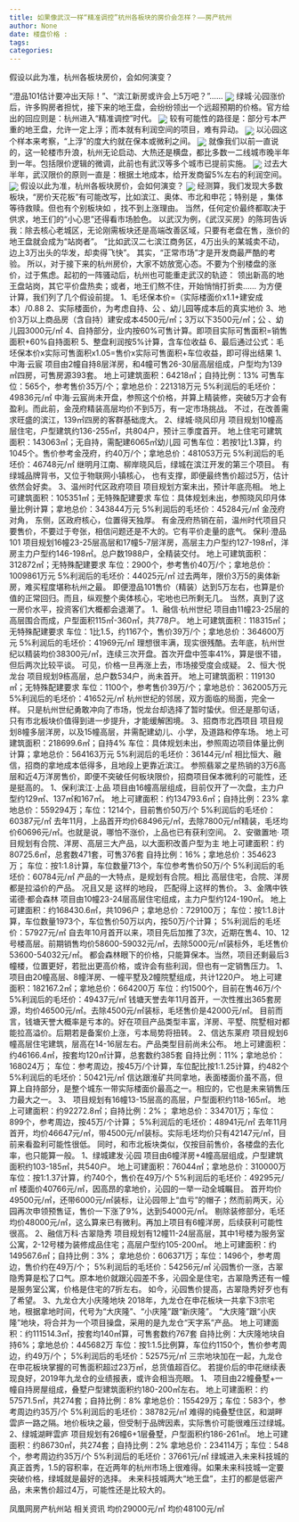 ```yaml
---
title: 如果像武汉一样“精准调控”杭州各板块的房价会怎样？——房产杭州
author: None
date: 楼盘价格 : 
tags: 
categories: 
---
```

假设以此为准，杭州各板块房价，会如何演变？
<!-- more -->
“澄品101估计要冲出天际！”、“滨江新房或许会上5万吧？”……
<img align="center" border="0" src="//s2.ifengimg.com/2019/02/24/651f7d40695c9212b20f83b7fc565a74.jpg" />
绿城·沁园涨价后，许多购房者担忧，接下来的地王盘，会纷纷领出一个远超预期的价格。官方给出的回应则是：杭州进入“精准调控”时代。
<img align="center" border="0" src="//s0.ifengimg.com/2019/02/24/8c885ddd2495ffa4e9de644cff7ebea0.jpg" />
较有可能性的路径是：部分亏本严重的地王盘，允许一定上浮；而本就有利润空间的项目，难有异动。
<img align="center" border="0" src="//s0.ifengimg.com/2019/02/24/0e78449c082db57ddc5b94189142ba4f.jpg" />
以沁园这个样本来考察，“上浮”的度大约就在保本或微利之间。
<img align="center" border="0" src="//s2.ifengimg.com/2019/02/24/6fef3825704942cb2145c796111f302e.jpg" />
就像我们以前一直说的，这一轮楼市升浪，杭州无论启动、大热还是横盘，都比多数一二线城市晚半年到一年。包括限价逻辑的微调，此前也有武汉等多个城市已提前实施。
<img align="center" border="0" src="//s2.ifengimg.com/2019/02/24/bfb35a8d2b2da01895b57fc17e8553bb.jpg" />
过去大半年，武汉限价的原则一直是：根据土地成本，给开发商留5%左右的利润空间。
<img align="center" border="0" src="//s3.ifengimg.com/2019/02/24/c55cf6a3ec0989323ad58bf5907369dc.jpg" />
假设以此为准，杭州各板块房价，会如何演变？
<img align="center" border="0" src="//s2.ifengimg.com/2019/02/24/234142eeda38c0b86c94ecb56d55705b.jpg" />
经测算，我们发现大多数板块，“房价天花板”有可能改写，比如滨江、奥体、市北和申花；特别是
，集体等待救赎。但也有个别板块如
，找不到上涨理由。
当然，任何定价最终都取决于供求，地王们的“小心思”还得看市场脸色。
以武汉为例，《武汉买房》的陈珂告诉我：除去核心老城区，无论刚需板块还是高端改善区域，只要有老盘在售，涨价的地王盘就会成为“站岗者”。
“比如武汉二七滨江商务区，4万出头的某城卖不动，边上3万出头的华发，却卖得飞快”。
其实，“正常市场”才是开发商最严酷的考验。
所以，对于接下来的杭州房价，大家不妨放宽心态。不要为个别楼盘的涨价，过于焦虑。起初的一阵骚动后，杭州也可能重走武汉的轨迹：
领出新高的地王盘站岗，其它平价盘热卖；或者，地王们熬不住，开始悄悄打折卖……
为方便计算，我们列了几个假设前提。
1、毛坯保本价=（实际楼面价x1.1+建安成本）/0.88
2、实际楼面价，为考虑自持、公
、幼儿园等成本后的真实地价
3、地价3万以上商品房（含自持）建安成本4500元/㎡；3万以下3500元/㎡；公
、幼儿园3000元/㎡
4、自持部分，业内按60%可售计算。即项目实际可售面积=销售面积+60%自持面积
5、整盘利润按5%计算，含车位收益
6、最后通过公式：毛坯保本价x实际可售面积x1.05=售价x实际可售面积+车位收益，即可得出结果
1、中海·云宸
项目由2幢自持8层洋房，和4幢可售26-30层高层组成，户型均为139㎡四房，可售房源393套。
地上可建筑面积：64218㎡；自持比例：13%
可售车位：565个，参考售价35万/个；拿地总价：221318万元
5%利润后的毛坯价：49836元/㎡
中海·云宸尚未开盘，参照这个价格，并算上精装修，突破5万才会有盈利。而此前，金茂府精装高层均价不到5万，有一定市场挑战。
不过，在改善需求旺盛的滨江，139㎡四房的客群基础庞大。
2、绿城·晓风印月
项目规划10幢高层住宅，户型建筑约136-255㎡，共804户，预计三季度首开。
地上住宅可建筑面积：143063㎡；无自持，需配建6065㎡幼儿园
可售车位：若按1比1.3算，约1045个。售价参考金茂府，约40万/个；拿地总价：481053万元
5%利润后的毛坯价：46748元/㎡
继明月江南、柳岸晓风后，绿城在滨江开发的第三个项目。
有绿城品牌背书，又位于物联网小镇核心，
也有支撑，即便最终售价超过5万，估计依然会好卖。
3、温州时代区政府项目
项目规划方案未出，预计年底亮相。
地上可建筑面积：105351㎡；无特殊配建要求
车位：具体规划未出，参照晓风印月体量比例计算；拿地总价：343844万元
5%利润后的毛坯价：45284元/㎡
金茂府对角，
东侧，区政府核心，位置得天独厚。
有金茂府热销在前，温州时代项目只要售价，不要过于夸张，相信问题还是不大的。它有平价走量的底气。
保利·澄品101
项目规划16幢23-25层高层和17幢5-7层洋房，高层主力户型约127-198㎡，洋房主力户型约146-198㎡。总户数1988户，全精装交付。
地上可建筑面积：312872㎡；无特殊配建要求
车位：2900个，参考售价40万/个；拿地总价：1009861万元
5%利润后的毛坯价：44025元/㎡
过去两年，限价3万5的奥体新房，难买程度堪称杭州之最。
即便澄品101售价（精装）达到5万左右，也算是价值的正常回归。而且，纵观整个奥体核心，宅地也已所剩无几。
当然，真到了这一房价水平，投资客们大概都会退潮了。
1、融信·杭州世纪
项目由11幢23-25层的高层围合而成，户型面积115㎡-360㎡，共778户。
地上可建筑面积：118315㎡；无特殊配建要求
车位：1比1.5，约1167个，售价39万/个；拿地总价：364600万元
5%利润后的毛坯价：41969元/㎡
理想很丰满，现实很残酷。去年底，杭州世纪以精装均价38300元/㎡，连续三次开盘。首次开盘中签率41%，算是很不错，但后两次比较平谈。
可见，价格一旦再涨上去，市场接受度会成疑。
2、恒大·悦龙台
项目规划9栋高层，总户数534户，尚未首开。
地上可建筑面积：119130㎡；无特殊配建要求
车位：1100个，参考售价39万/个；拿地总价：362005万元
5%利润后的毛坯价：41652元/㎡
杭州世纪的邻居，双方面临的局面，完全一样。
只是杭州世纪勇敢冲向了市场，悦龙台却选择了暂时蛰伏。但还是那句话，只有市北板块价值得到进一步提升，才能缓解困境。
3、招商市北西项目
项目规划8幢多层洋房，以及15幢高层，并需配建幼儿、小学，及道路和停车场。
地上可建筑面积：218699.6㎡；自持4%
车位：具体规划未出，参照周边项目体量比例计算；拿地总价：564163万元
5%利润后的毛坯价：36144元/㎡
相比恒大、融信，招商的拿地成本低得多，且地段上更靠近滨江。
参照翡翠之星热销的3万6高层和近4万洋房售价，即便不突破任何板块限价，招商项目保本微利的可能性，还是挺高的。
1、保利滨江·上品
项目由16幢高层组成，目前仅开了一次盘，主力户型约129㎡、137㎡和167㎡。
地上可建面积：约134793.6㎡；自持比例：23%
拿地总价：559294万；车位：1214个，目前售价50万/个
5%利润后的毛坯价：60387元/㎡
去年11月，上品首开均价68496元/㎡，去除7800元/㎡精装，毛坯均价60696元/㎡。也就是说，哪怕不涨价，上品也已有获利空间。
2、安徽置地·
项目规划有合院、洋房、高层三大产品，以大面积改善户型为主
地上可建面积：约80725.6㎡，总套数471套，可售376套
自持比例：16%；拿地总价：354623万；
车位：按1:1.8计算，车位数量713个，车位参考售价50万/个
5%利润后的毛坯价：60784元/㎡
产品的一大特点，是规划有合院。相比
高层住宅，合院、洋房都是拉溢价的产品。
况且又是
这样的地段，
匹配得上这样的售价。
3、金隅中铁诺德·都会森林
项目由10幢23-24层高层住宅组成，主力户型约124-190㎡。
地上可建面积：约168430.6㎡，共1096户；拿地总价：729100万；
车位：按1:1.8计算，车位数量1973个，车位售价50万以内，按50万/个计算；
5%利润后的毛坯价：57927元/㎡
自去年10月首开以来，项目先后加推了3次，近期在售4、10、12号楼高层。前期销售均价58600-59032元/㎡，去除5000元/㎡装标外，毛坯售价53600-54032元/㎡。
都会森林眼下的价格，只能算保本。当然，项目还剩最后3幢楼，位置更好，若批出更高价格，或许会有些利润，但也有一定销售压力。
1、
项目由20幢高层、8幢洋房、一幢平墅及2幢院墅组成，共计1220户。
地上可建面积：182167.2㎡；拿地总价：664200万
车位：约1500个，目前在售46万/个
5%利润后的毛坯价：49437元/㎡
钱塘天誉去年11月首开，一次性推出365套房源，均价46500元/㎡。去除4500元/㎡装标，毛坯售价是42000元/㎡。
目前而言，钱塘天誉大概率是亏本的。好在项目产品类型丰富，洋房、平墅、院墅相对都能拉高溢价。后期若是备案价上涨，亏本局势将扭转。
2、信达东莱府
项目规划6幢高层住宅建筑，层高在14-16层左右。产品类型目前尚未公布。
地上可建面积：约46166.4㎡，按套均120㎡计算，总套数约385套
自持比例：11%；拿地总价：168024万；
车位：参考周边，按45万/个计算，车位配比按1:1.25计算，约482个
5%利润后的毛坯价：50421元/㎡
信达跟淮矿共同拿地，表面楼面价虽不高，但算上自持部分，是整个城东一带实际楼面价最高之一。相应的，它也是未来销售压力最大之一。
3、
项目规划有16幢13-15层高的高层，户型面积约118-165㎡。
地上可建面积：约92272.8㎡；自持比例：2%；
拿地总价：334701万；车位：899个，参考周边，按45万/个计算；
5%利润后的毛坯价：48941元/㎡
去年11月首开，均价46647元/㎡，带4500元/㎡装标。实际毛坯均价只有42147元/㎡，目前来看盈利可能性很低。
同时，和市北板块类似，仅按目前售价，各楼盘的去化率，也只能算一般。
1、绿城建发·沁园
项目由6幢洋房+4幢高层组成，户型建筑面积约103-185㎡，共540户。
地上可建面积：76044㎡；拿地总价：310000万
车位：按1:1.37计算，约740个，售价在49万/个
5%利润后的毛坯价：49295元/㎡
楼面价40766元/㎡，因高昂的拿地价，沁园的一举一动全城瞩目。
首开均价49500元/㎡，还带6000元/㎡装标，让沁园带上“血亏”的帽子；然而前两天，沁园再次申领预售证，售价一下涨了9%，达到54000元/㎡。
剔除装修部分，毛坯均价48000元/㎡，这么算来已有微利。再加上项目有6幢洋房，后续获利可能性很高。
2、融信万科·古翠隐秀
项目规划有12幢11-24层高层，其中1号楼为服务室公寓，2-12号楼为装修成品住宅；高层户型约105-200㎡。
地上可建面积：约149567.6㎡；自持比例：3%；
拿地总价：606371万；车位：1496个，参考周边，售价约在49万/个；
5%利润后的毛坯价：54256元/㎡
沁园售价一涨，古翠隐秀算是松了口气。原本地价就跟沁园差不多，沁园全是住宅，古翠隐秀还有一幢是服务室公寓，价格是住宅的7折左右。
如今，沁园售价提高，古翠隐秀好歹也有了希望。
3、九龙仓大小庆隆地块
2018年，九龙仓在申花板块一共拿下3宗宅地，根据拿地时间，代号为“大庆隆”、“小庆隆”跟“新庆隆”。
“大庆隆”跟“小庆隆”地块，将合并为一个项目操盘，采用的是九龙仓“天字系”产品。
地上可建面积：约111514.3㎡，按套均140㎡算，可售套数约767套
自持比例：大庆隆地块自持6%；拿地总价：445682万
车位：按1:1.5比例算，车位约1150个，售价参考周边，约49万/个；
5%利润后的毛坯价：52575元/㎡
三宗地块加在一起，九龙仓在申花板块掌握的可售面积超过23万㎡，总货值超百亿。
若提价后的申花继续表现良好，2019年九龙仓的业绩报表，或许会相当亮眼。
1、
项目由22幢叠墅+一幢自持房屋组成，叠墅户型建筑面积约180-200㎡左右。
地上可建面积：约57571.5㎡，共274套；自持比例：8%
拿地总价：155429万；车位：583个，参考周边约35万/个
5%利润后的毛坯价：38782元/㎡
难得的纯叠墅住区，和湖畔雲庐一路之隔。地价板块之最，但受制于品牌因素，实际售价可能很难压过绿城。
2、绿城湖畔雲庐
项目规划有26幢6+1层叠墅，户型面积约186-261㎡。
地上可建面积：约86730㎡，共274套；自持比例：2%
拿地总价：234114万；车位：548个，参考周边约35万/个
5%利润后的毛坯价：37661元/㎡
绿城进入未来科技城的真正首秀，1.5的容积率，在近两年的杭州市场上很难得。如果未来科技城一定要突破价格，绿城就是最好的选择。
未来科技城两大“地王盘”，主打的都是低密产品，未来售价超过4万，可能性还是比较大的。
                        
                        
                        
                        
                                        
                    
                    
                
                    
                    
                    
                
                    
                
凤凰网房产杭州站
相关资讯
均价29000元/㎡
均价48100元/㎡
	                        
	                    
	                        
	                    
